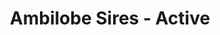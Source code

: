 ---
title: "Ambilobe Sires - Active"
header_title: "iPardalis male panther chameleon breeders"
description : "All of our active male panther chameleon breeders here at iPardalis"
keywords: ["YBBB Ambilobe Panther Chameleons", "RBBB Ambilobe Panther Chameleons"]
banner: "img/ambilobe/taiyang/taiyang5"
draft: false
---